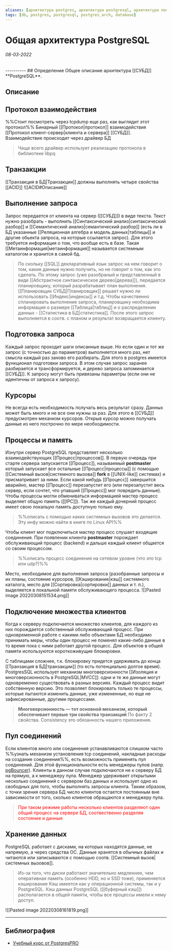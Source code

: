 ```yaml
---
aliases: [архитектура postgres, архитектура postgresql, архитектура постгреса, СУБД postgres, архитектура СУБД]
tags: [db, postgres, postgresql, postgres_arch, database]
---
```

# Общая архитектура PostgreSQL
<h6>08-03-2022</h6>
----------
## Определение
Общее описание архитектура [[СУБД]] **PostgreSQL**.

## Описание

## Протокол взаимодействия
%%Стоит посмотреть через tcpdump еще раз, как выглядит этот протокол%%
Бинарный [[Протокол|протокол]] взаимодействия [[Протокол клиент-сервер|клиента и сервера]] [[СУБД]]. Взаимодействие происходит через драйвер БД
> Чаще всего драйвер использует реализацию протокола в библиотеке libpq

## Транзакции
[[Транзакция в БД|Транзакции]] должны выполнять четыре свойства [[ACID]] ![[ACID#Описание]]
## Выполнение запроса
Запрос передается от клиента на сервер ([[СУБД]]) в виде текста. Текст нужно разобрать - выполнить [[Синтаксический анализ|синтаксический разбор]] и [[Семантический анализ|семантический разбор]] (есть ли в БД указанные [[Реляционная алгебра и модель данных|таблицы]] и другие обьекта запроса, на которые ссылается запрос). Для этого требуется информация о том, что вообще есть в базе. Такая [[Метаинформация|метаинформация]] называется системным каталогом и хранится в самой бд.
>По скольку [[SQL]] декларативный язык запрос на нем говорит о том, какие данные нужно получить, но не говорит о том, как это сделать. По этому запрос (уже разобраный и представленный в виде [[Абстрактное синтаксическое дерево|дерева]]), передается планировщику, который разрабатывает план выполнения. [[Планировщик СУБД|Планировщик]] решает нужно ли использовать [[Индекс|индексы]] и т.д. Чтобы качественно спланировать выполнение запроса, планировщику необходима информация о размере [[Таблица|таблиц]] и о распределении данных - [[Статистика в БД|статистика]]. После этого запрос выполняется в соотв. с планом и результат возвращается клиенту.

## Подготовка запроса
Каждый запрос проходит шаги описанные выше. Но если один и тот же запрос (с точностью до параметров) выполняется много раз, нет смысла каждый раз заново его разбирать. Для этого в postgres имеется функционал подготовки запроса. В этом случае запрос заранее разбирается и трансформируется, и дерево запроса запоминается [[СУБД]]. К запросу могут быть привязаны параметры (если они не идентичны от запроса к запросу).

## Курсоры
Не всегда есть необходимость получать весь результат сразу. Данных может быть много и не все они нужны за раз. Для этого в [[СУБД]] предусмотрен механизм курсоров.
Открыв курсор можно получать данные из него построчно по мере необходимости.

## Процессы и память
Изнутри сервер PostgreSQL представляет несколько взаимодействующих [[Процесс|процессов]].
В первую очередь при старте сервера запускается [[Процесс]], называемый **postmaster** который запускает все остальные [[Процесс|процессы]] (с помощью [[Системный вызов|системного вызова]] **fork** в [[UNIX-like]] системах) и присматривает за ними. Если какой нибудь [[Процесс]] завершится аварийно, мастер [[Процесс]] перезапустит его (или перезапустит весь сервер, если сочтет, что упавший [[Процесс]] мог повредить данные). Чтобы процессы могли обмениваться информацией мастер процесс выделяет общую память ([[IPC]]). Так же каждый дочерний процесс имеет свою локальую память доступную только ему.
>%%описать с помощью каких системных вызовов это делается. Эту инфу можно найти в книге по Linux API%%

Чтобы клиент мог подключиться мастер процесс слушает входящие соединения. При появлении клиента **postmaster** порождает обслуживающий процесс (backend) и дальше каждый клиент общается со своим процессом.
>%%описать процесс соединения на сетевом уровне (что это tcp или udp?)%%

Место, необходимое для выполнения запроса (разобранные запросы и их планы, состояние курсоров, [[Кэширование|кэш]] системного каталога, место для [[Сортировка|сортировки]] данных и т. п.), выделяется в локальной памяти обслуживающего процесса.
![[Pasted image 20220308151534.png]]

## Подключение множества клиентов
Когда к серверу подключается множество клиентов, для каждого из них порождается собственный обслуживающий процесс. При одновременной работе с какими либо объектами БД необходимо принимать меры, чтобы один процесс не поменял какие-либо данные в то время пока с ними работает другой процесс.
Для объектов в общей памяти используются короткоживущие блокировки. 

С таблицами сложнее, т.к. блокировку придется удерживать до конца [[Транзакция в БД|транзакции]] (то есть потенциально долгое время). PostgresSQL использует механизм многоверсионности [[Изоляция и многоверсионность в PostgreSQL|MVCC]]: одни и те же данные могут одновременно существовать в разных версиях. Каждый процесс видит собственную версию. Это позволяет блокировать только те процессы, которые пытаются изменить данные, уже измененные, но еще не зафиксированные, другими процессами.
>**Многоверсионность — тот основной механизм, который обеспечивает первые три свойства транзакций**
>По факту 2 свойства. Consistency это обязанность нашего приложения.

## Пул соединений
Если клиентов много или соединения устанавливаются слишком часто
%%узнать механизм установления tcp соединений, накладные расходы на создание соединения%%, есть возможность применять пул соединений. Для этой функциональности есть менеджеры пулов (напр. [pgBouncer](https://www.pgbouncer.org/)). Клиенты в данном случае подключаются не к серверу БД на прямую, а к менеджеру пула.  Менеджер удерживает открытыми несколько соединений с сервером баз данных и использует одно из свободных для того, чтобы выполнять запросы клиента. Таким образом, с точки зрения сервера БД число клиентов остается постоянным вне зависимости от того, сколько клиентов обращаются к менеджеру пула.
> <span style='color:red'>При таком режиме работы несколько клиентов разделяют один общий процесс на сервере БД, соотвественно разделяя состояние и данные</span> 

## Хранение данных
PostgreSQL работает с дисками, на которых находятся данные, не напрямую, а через средства ОС. Данные хранятся в обычных файлах и читаются или записываются с помощью соотв. [[Системный вызов|системных вызовов]]. 
>Из-за того, что диски работают значительно медленнее, чем оперативная память (особенно HDD, но и SSD тоже), применяется кэширование
>Кэш имеется как у операционной системы, так и у PostgreSQL. Кэш данных PostgreSQL ([[буферный кэш]]) располагается в общей памяти, чтобы все процессы имели к нему доступ.

![[Pasted image 20220308161819.png]]

---
## Библиография
- [Учебный курс от PostgresPRO](https://edu.postgrespro.ru/dba1/dba1_04_arch_general.pdf)
